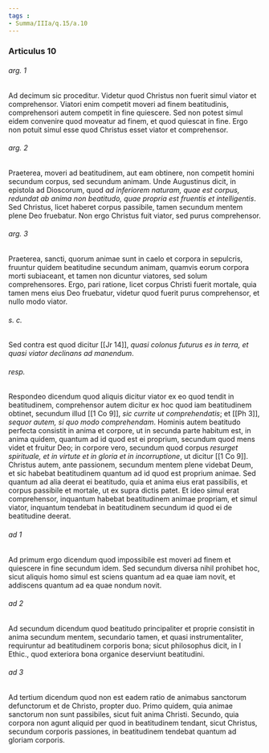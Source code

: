 ```yaml
---
tags : 
- Summa/IIIa/q.15/a.10
---
```


### Articulus 10

###### arg. 1
Ad decimum sic proceditur. Videtur quod Christus non fuerit simul viator et comprehensor. Viatori enim competit moveri ad finem beatitudinis, comprehensori autem competit in fine quiescere. Sed non potest simul eidem convenire quod moveatur ad finem, et quod quiescat in fine. Ergo non potuit simul esse quod Christus esset viator et comprehensor.

###### arg. 2
Praeterea, moveri ad beatitudinem, aut eam obtinere, non competit homini secundum corpus, sed secundum animam. Unde Augustinus dicit, in epistola ad Dioscorum, quod *ad inferiorem naturam, quae est corpus, redundat ab anima non beatitudo, quae propria est fruentis et intelligentis*. Sed Christus, licet haberet corpus passibile, tamen secundum mentem plene Deo fruebatur. Non ergo Christus fuit viator, sed purus comprehensor.

###### arg. 3
Praeterea, sancti, quorum animae sunt in caelo et corpora in sepulcris, fruuntur quidem beatitudine secundum animam, quamvis eorum corpora morti subiaceant, et tamen non dicuntur viatores, sed solum comprehensores. Ergo, pari ratione, licet corpus Christi fuerit mortale, quia tamen mens eius Deo fruebatur, videtur quod fuerit purus comprehensor, et nullo modo viator.

###### s. c.
Sed contra est quod dicitur [[Jr 14]], *quasi colonus futurus es in terra, et quasi viator declinans ad manendum*.

###### resp.
Respondeo dicendum quod aliquis dicitur viator ex eo quod tendit in beatitudinem, comprehensor autem dicitur ex hoc quod iam beatitudinem obtinet, secundum illud [[1 Co 9]], *sic currite ut comprehendatis*; et [[Ph 3]], *sequor autem, si quo modo comprehendam*. Hominis autem beatitudo perfecta consistit in anima et corpore, ut in secunda parte habitum est, in anima quidem, quantum ad id quod est ei proprium, secundum quod mens videt et fruitur Deo; in corpore vero, secundum quod corpus *resurget spirituale, et in virtute et in gloria et in incorruptione*, ut dicitur [[1 Co 9]]. Christus autem, ante passionem, secundum mentem plene videbat Deum, et sic habebat beatitudinem quantum ad id quod est proprium animae. Sed quantum ad alia deerat ei beatitudo, quia et anima eius erat passibilis, et corpus passibile et mortale, ut ex supra dictis patet. Et ideo simul erat comprehensor, inquantum habebat beatitudinem animae propriam, et simul viator, inquantum tendebat in beatitudinem secundum id quod ei de beatitudine deerat.

###### ad 1
Ad primum ergo dicendum quod impossibile est moveri ad finem et quiescere in fine secundum idem. Sed secundum diversa nihil prohibet hoc, sicut aliquis homo simul est sciens quantum ad ea quae iam novit, et addiscens quantum ad ea quae nondum novit.

###### ad 2
Ad secundum dicendum quod beatitudo principaliter et proprie consistit in anima secundum mentem, secundario tamen, et quasi instrumentaliter, requiruntur ad beatitudinem corporis bona; sicut philosophus dicit, in I Ethic., quod exteriora bona organice deserviunt beatitudini.

###### ad 3
Ad tertium dicendum quod non est eadem ratio de animabus sanctorum defunctorum et de Christo, propter duo. Primo quidem, quia animae sanctorum non sunt passibiles, sicut fuit anima Christi. Secundo, quia corpora non agunt aliquid per quod in beatitudinem tendant, sicut Christus, secundum corporis passiones, in beatitudinem tendebat quantum ad gloriam corporis.

